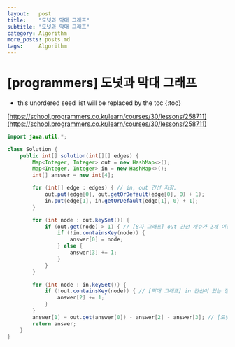 ```yaml
---
layout:   post
title:    "도넛과 막대 그래프"
subtitle: "도넛과 막대 그래프"
category: Algorithm
more_posts: posts.md
tags:     Algorithm
---
```

# [programmers] 도넛과 막대 그래프

<!--more-->
<!-- Table of contents -->
* this unordered seed list will be replaced by the toc
{:toc}

[https://school.programmers.co.kr/learn/courses/30/lessons/258711](https://school.programmers.co.kr/learn/courses/30/lessons/258711)


```java
import java.util.*;

class Solution {
    public int[] solution(int[][] edges) {
        Map<Integer, Integer> out = new HashMap<>();
        Map<Integer, Integer> in = new HashMap<>();
        int[] answer = new int[4];

        for (int[] edge : edges) { // in, out 간선 저장.
            out.put(edge[0], out.getOrDefault(edge[0], 0) + 1);
            in.put(edge[1], in.getOrDefault(edge[1], 0) + 1);
        }

        for (int node : out.keySet()) {
            if (out.get(node) > 1) { // [8자 그래프] out 간선 개수가 2개 이상인 정점 중에서 in 간선이 없으면 생성한 정점이고, 있으면 8자 그래프이다.
                if (!in.containsKey(node)) {
                    answer[0] = node;
                } else {
                    answer[3] += 1;
                }
            }
        }

        for (int node : in.keySet()) {
            if (!out.containsKey(node)) { // [막대 그래프] in 간선이 있는 정점 중에서 out 간선이 없으면 막대 그래프이다.
                answer[2] += 1;
            }
        }
        answer[1] = out.get(answer[0]) - answer[2] - answer[3]; // [도넛 그래프] 생성한 정점의 out 간선 개수 - 막대 그래프 개수 - 8자 그래프 개수이다.
        return answer;
    }
}
```